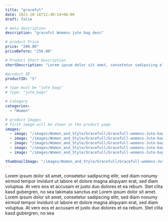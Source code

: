 ```yaml
---
title: "graceful"
date: 2021-10-16T12:40:14+06:00
draft: false

# meta description
description: "graceful Womens jute bag desc"

# product Price
price: "200.00"
priceBefore: "250.00"

# Product Short Description
shortDescription: "Lorem ipsum dolor sit amet, consetetur sadipscing elitr, sed diam nonumy eirmod tempor invidunt ut"

#product ID
productID: "5"

# type must be "jute_bags"
# type: "jute_bags"

# Category
categories:
  - "Women"

# product Images
# first image will be shown in the product page
images:
  - image: "/images/Women_and_Style/Gracefull/Gracefull-womens-Jute-bags-1.png"
  - image: "/images/Women_and_Style/Gracefull/Gracefull-womens-Jute-bags-2.png"
  - image: "/images/Women_and_Style/Gracefull/Gracefull-womens-Jute-bags-3.jpg"
  - image: "/images/Women_and_Style/Gracefull/Gracefull-womens-Jute-bags-4.jpg"
  - image: "/images/Women_and_Style/Gracefull/Gracefull-womens-Jute-bags-5.jpg"

thumbnailImage: "/images/Women_and_Style/Gracefull/Gracefull-womens-Jute-bags-1.png"
---
```


Lorem ipsum dolor sit amet, consetetur sadipscing elitr, sed diam nonumy eirmod tempor invidunt ut labore et dolore magna aliquyam erat, sed diam voluptua. At vero eos et accusam et justo duo dolores et ea rebum. Stet clita kasd gubergren, no sea takimata sanctus est Lorem ipsum dolor sit amet. Lorem ipsum dolor sit amet, consetetur sadipscing elitr, sed diam nonumy eirmod tempor invidunt ut labore et dolore magna aliquyam erat, sed diam voluptua. At vero eos et accusam et justo duo dolores et ea rebum. Stet clita kasd gubergren, no sea
